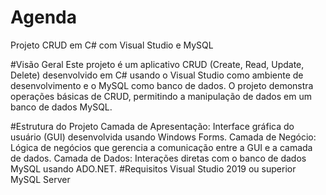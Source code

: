 # Agenda

Projeto CRUD em C# com Visual Studio e MySQL

#Visão Geral
Este projeto é um aplicativo CRUD (Create, Read, Update, Delete) desenvolvido em C# usando o Visual Studio como ambiente de desenvolvimento e o MySQL como banco de dados. O projeto demonstra operações básicas de CRUD, permitindo a manipulação de dados em um banco de dados MySQL.

#Estrutura do Projeto
Camada de Apresentação: Interface gráfica do usuário (GUI) desenvolvida usando Windows Forms.
Camada de Negócio: Lógica de negócios que gerencia a comunicação entre a GUI e a camada de dados.
Camada de Dados: Interações diretas com o banco de dados MySQL usando ADO.NET.
#Requisitos
Visual Studio 2019 ou superior
MySQL Server